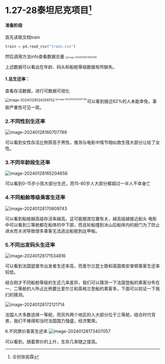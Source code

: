# 1.27-28泰坦尼克项目[^1]

#### 准备阶段

首先读取文档train

```python
train = pd.read_csv("train.csv")
```

然后调用方法info查看数据总量
<img src="https://yilaoshi.oss-cn-guangzhou.aliyuncs.com/picture/image-20240128123600789.png" alt="image-20240128123600789" style="zoom:50%;" />

上述数据可以看出在年龄、码头和船舱等级数据有所缺失。

#### 1.总生还率：

查看存活数据，进行可数据可视化

<img src="https://yilaoshi.oss-cn-guangzhou.aliyuncs.com/picture/image-20240128124209752.png" alt="image-20240128124209752" style="zoom:80%;" align='left'/>

<img src="https://yilaoshi.oss-cn-guangzhou.aliyuncs.com/picture/image-20240128130247736.png" alt="image-20240128130247736" style="zoom:50%;" align='left'/>

可以看到接近62%的人未能幸免，事故严重性可见一斑。

### 2.不同性别生还率

![image-20240128160707789](https://yilaoshi.oss-cn-guangzhou.aliyuncs.com/picture/image-20240128160707789.png)

可以看到女性存活比例原高于男性，推测与电影中情节相似救生筏大部分让给了女性。

### 3.不同年龄段生还率

![image-20240128165204656](https://yilaoshi.oss-cn-guangzhou.aliyuncs.com/picture/image-20240128165204656.png)

可以看到0-15岁小孩大部分生还，而15-80岁人大部分都超过一半人不幸身亡

### 4.不同船舱等级乘客生还率

![image-20240128170609743](https://yilaoshi.oss-cn-guangzhou.aliyuncs.com/picture/image-20240128170609743.png)

可以看到船舱越高级存活率越高，这可能跟其位置有关，越高级越接近船头
电影中可以看到三等舱都在船体的中下部，而且轮船撞到冰山后船体内的舱门为了防止进水而关闭导致很多乘客无法逃出船舱到达甲板。

### 5.不同出发码头生还率

![image-20240128171534816](https://yilaoshi.oss-cn-guangzhou.aliyuncs.com/picture/image-20240128171534816.png)

可以看到法国瑟堡市出发者生还率高，而爱尔兰昆士敦和英国南安普顿乘客生还率较低。

结合刚才不同船舱等级的生还几率差异，我们可以猜测一下法国登船的乘客分布在一、二等舱的人所占比例要比爱尔兰和英格兰登船的乘客多，下面可以验证一下我们的猜测。

![image-20240128172121714](https://yilaoshi.oss-cn-guangzhou.aliyuncs.com/picture/image-20240128172121714.png)

法国人大多数选择一等舱，而另外两个地区的人大部分位于三等舱，结合时代背景，我们不难得知当时法国国力强盛，经济繁荣。

6.不同票价乘客生还率
![image-20240128173407057](https://yilaoshi.oss-cn-guangzhou.aliyuncs.com/picture/image-20240128173407057.png)

可以看到，随着票价的上升，生存几率随之提高。







[^1]:仝创张奕霖
